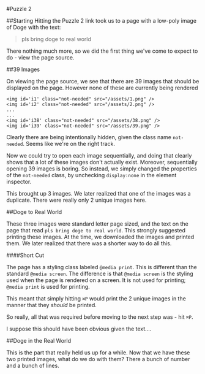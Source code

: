 #Puzzle 2

##Starting
Hitting the Puzzle 2 link took us to a page with a low-poly image of Doge with the text:

>pls bring doge to real world

There nothing much more, so we did the first thing we've come to expect to do - view the page source.

##39 Images

On viewing the page source, we see that there are 39 images that should be displayed on the page. However none of these are currently being rendered

```
<img id='i1' class="not-needed" src="/assets/1.png" />
<img id='i2' class="not-needed" src="/assets/2.png" />
...
...
<img id='i38' class="not-needed" src="/assets/38.png" />
<img id='i39' class="not-needed" src="/assets/39.png" />
```

Clearly there are being intentionally hidden, given the class name `not-needed`. Seems like we're on the right track.

Now we could try to open each image sequentially, and doing that clearly shows that a lot of these images don't actually exist. Moreover, sequentially opening 39 images is boring. So instead, we simply changed the properties of the `not-needed` class, by unchecking `display:none` in the element inspector.

This brought up 3 images. We later realized that one of the images was a duplicate. There were really only 2 unique images here.

##Doge to Real World

These three images were standard letter page sized, and the text on the page that read `pls bring doge to real world`. This strongly suggested printing these images. At the time, we downloaded the images and printed them. We later realized that there was a shorter way to do all this.

####Short Cut

The page has a styling class labeled `@media print`. This is different than the standard `@media screen`. The difference is that `@media screen` is the styling used when the page is rendered on a screen. It is not used for printing; `@media print` is used for printing. 

This meant that simply hitting `⌘P` would print the 2 unique images in the manner that they *should* be printed. 

So really, all that was required before moving to the next step was - hit `⌘P`.

I suppose this should have been obvious given the text....

##Doge in the Real World

This is the part that really held us up for a while. Now that we have these two printed images, what do we do with them? There a bunch of number and a bunch of lines.
